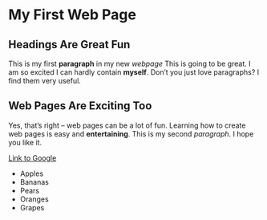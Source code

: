 <h1>My First Web Page</h1>

<h2>Headings Are Great Fun</h2> 

<p>This is my first <b>paragraph</b> in my new <i>webpage</i> This is going to be great. I am so excited I can hardly contain <b>myself</b>. Don’t you just love paragraphs? I find them very useful. </p>

 <h2>Web Pages Are Exciting Too</h2> 
 
<p>Yes, that’s right – web pages can be a lot of fun. Learning how to create web pages is easy and <b>entertaining</b>. This is my second <i>paragraph</i>. I hope you like it.</p>

<a href="http://www.google.com">Link to Google</a>

<ul>
<li>Apples</li>
<li>Bananas</li>
<li>Pears</li>
<li>Oranges</li>
<li>Grapes</li>
</ul>
